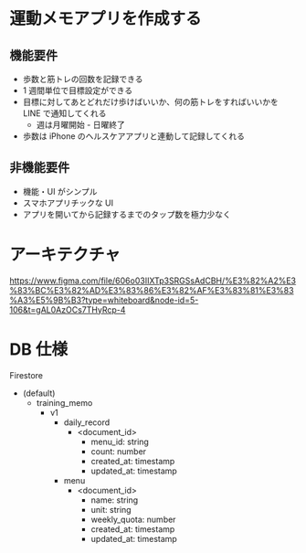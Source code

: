 # 運動メモアプリを作成する

## 機能要件

- 歩数と筋トレの回数を記録できる
- 1 週間単位で目標設定ができる
- 目標に対してあとどれだけ歩けばいいか、何の筋トレをすればいいかを LINE で通知してくれる
  - 週は月曜開始 - 日曜終了
- 歩数は iPhone のヘルスケアアプリと連動して記録してくれる

## 非機能要件

- 機能・UI がシンプル
- スマホアプリチックな UI
- アプリを開いてから記録するまでのタップ数を極力少なく

# アーキテクチャ

https://www.figma.com/file/606o03IIXTp3SRGSsAdCBH/%E3%82%A2%E3%83%BC%E3%82%AD%E3%83%86%E3%82%AF%E3%83%81%E3%83%A3%E5%9B%B3?type=whiteboard&node-id=5-106&t=gAL0AzOCs7THyRcp-4

# DB 仕様

Firestore

- (default)
  - training_memo
    - v1
      - daily_record
        - <document_id>
          - menu_id: string
          - count: number
          - created_at: timestamp
          - updated_at: timestamp
      - menu
        - <document_id>
          - name: string
          - unit: string
          - weekly_quota: number
          - created_at: timestamp
          - updated_at: timestamp
